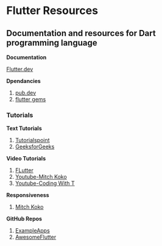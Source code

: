 # Flutter Resources
## Documentation and resources for Dart programming language

**Documentation**

[Flutter.dev](https://docs.flutter.dev)

**Dpendancies**
1. [pub.dev](https://pub.dev)
2. [flutter gems](https://fluttergems.dev) 


### Tutorials
**Text Tutorials**
1. [Tutorialspoint](https://www.tutorialspoint.com/flutter/index.htm)
2. [GeeksforGeeks](https://www.geeksforgeeks.org/flutter-tutorial/)

**Video Tutorials**

1. [FLutter](https://www.youtube.com/@flutterdev)
1. [Youtube-Mitch Koko](https://www.youtube.com/watch?v=ubmLxAvImBs&t=12s)
2. [Youtube-Coding With T](https://www.youtube.com/watch?v=DR4Vuu_VSZA&list=PL5jb9EteFAOAusKTSuJ5eRl1BapQmMDT6)

**Responsiveness**
1. [Mitch Koko](https://www.youtube.com/watch?v=9bo1V9STW2c&t=120s)


**GitHub Repos**
1. [ExampleApps](https://github.com/iampawan/FlutterExampleApps)
2. [AwesomeFlutter](https://github.com/iampawan/FlutterExampleApps)
